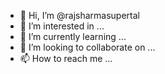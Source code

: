 - 👋 Hi, I’m @rajsharmasupertal
- 👀 I’m interested in ...
- 🌱 I’m currently learning ...
- 💞️ I’m looking to collaborate on ...
- 📫 How to reach me ...

<!---
rajsharmasupertal/rajsharmasupertal is a ✨ special ✨ repository because its `README.md` (this file) appears on your GitHub profile.
You can click the Preview link to take a look at your changes.
--->
